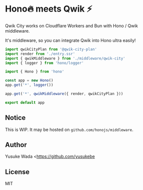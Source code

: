 # Hono🔥 meets Qwik ⚡️

Qwik City works on Cloudflare Workers and Bun with Hono / Qwik middleware.

It's middleware, so you can integrate Qwik into Hono ultra easily!

```ts
import qwikCityPlan from '@qwik-city-plan'
import render from './entry.ssr'
import { qwikMiddleware } from './middleware/qwik-city'
import { logger } from 'hono/logger'

import { Hono } from 'hono'

const app = new Hono()
app.get('*', logger())

app.get('*', qwikMiddleware({ render, qwikCityPlan }))

export default app
```

## Notice

This is WIP. It may be hosted on `github.com/honojs/middleware`.

## Author

Yusuke Wada <https://github.com/yusukebe

## License

MIT